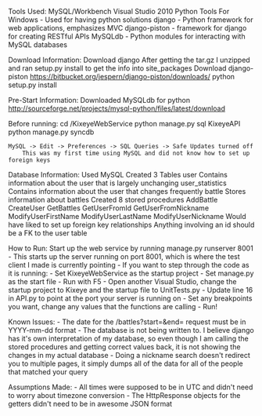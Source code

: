 Tools Used:
	MySQL/Workbench
	Visual Studio 2010
	Python Tools For Windows - Used for having python solutions
	django - Python framework for web applications, emphasizes MVC
	django-piston - framework for django for creating RESTful APIs
	MySQLdb - Python modules for interacting with MySQL databases
	
Download Information:
Download django
	After getting the tar.gz I unzipped and ran setup.py install to get the info into site_packages
Download django-piston
	https://bitbucket.org/jespern/django-piston/downloads/
	python setup.py install

Pre-Start Information:
Downloaded MySQLdb for python
	http://sourceforge.net/projects/mysql-python/files/latest/download
	
Before running:
	cd <BaseDir>/KixeyeWebService
	python manage.py sql KixeyeAPI
	python manage.py syncdb
	
	MySQL -> Edit -> Preferences -> SQL Queries -> Safe Updates turned off
		This was my first time using MySQL and did not know how to set up foreign keys
	
Database Information:
	Used MySQL
	Created 3 Tables
		user
			Contains information about the user that is largely unchanging
		user_statistics
			Contains information about the user that changes frequently
		battle
			Stores information about battles
	Created 8 stored procedures
		AddBattle
		CreateUser
		GetBattles
		GetUserFromId
		GetUserFromNickname
		ModifyUserFirstName
		ModifyUserLastName
		ModifyUserNickname
	Would have liked to set up foreign key relationships
		Anything involving an id should be a FK to the user table
		
How to Run:
	Start up the web service by running manage.py runserver 8001
		- This starts up the server running on port 8001, which is where the test client I made is currently pointing
		- If you want to step through the code as it is running:
			- Set KixeyeWebService as the startup project
			- Set manage.py as the start file
			- Run with F5
			- Open another Visual Studio, change the startup project to Kixeye and the startup file to UnitTests.py
			- Update line 16 in API.py to point at the port your server is running on
			- Set any breakpoints you want, change any values that the functions are calling
			- Run!
	
Known Issues:
	- The date for the /battles?start=<start>&end=<end> request must be in YYYY-mm-dd format
	- The database is not being written to.  I believe django has it's own interpretation of my database, so even though I am calling the stored procedures and getting correct values back, it is not showing the changes in my actual database
	- Doing a nickname search doesn't redirect you to multiple pages, it simply dumps all of the data for all of the people that matched your query
	
Assumptions Made:
	- All times were supposed to be in UTC and didn't need to worry about timezone conversion
	- The HttpResponse objects for the getters didn't need to be in awesome JSON format